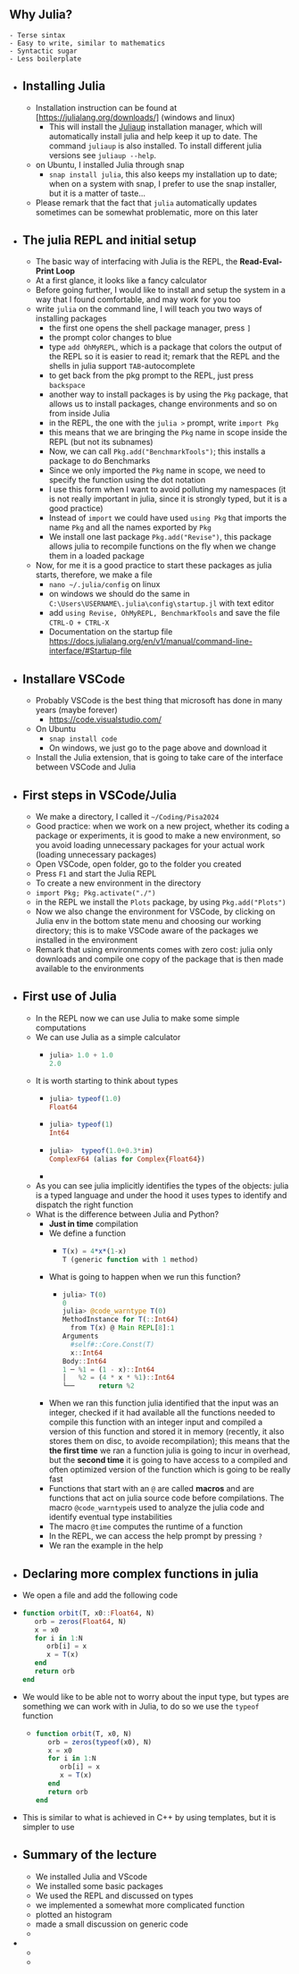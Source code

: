 ## Why Julia?
	- Terse sintax
	- Easy to write, similar to mathematics
	- Syntactic sugar
	- Less boilerplate
- ## Installing Julia
	- Installation instruction can be found at [https://julialang.org/downloads/] (windows and linux)
		- This will install the [Juliaup](https://github.com/JuliaLang/juliaup) installation manager, which will automatically install julia and help keep it up to date. The command `juliaup` is also installed. To install different julia versions see `juliaup --help`.
	- on Ubuntu, I installed Julia through snap
		- `snap install julia`, this also keeps my installation up to date; when on a system with snap, I prefer to use the snap installer, but it is a matter of taste...
	- Please remark that the fact that `julia` automatically updates sometimes can be somewhat problematic, more on this later
- ## The julia REPL and initial setup
	- The basic way of interfacing with Julia is the REPL, the **Read-Eval-Print Loop**
	- At a first glance, it looks like a fancy calculator
	- Before going further, I would like to install and setup the system in a way that I found comfortable, and may work for you too
	- write `julia` on the command line, I will teach you two ways of installing packages
		- the first one opens the shell package manager, press `]`
		- the prompt color changes to blue
		- type `add OhMyREPL`, which is a package that colors the output of the REPL so it is easier to read it; remark that the REPL and the shells in julia support `TAB`-autocomplete
		- to get back from the pkg prompt to the REPL, just press `backspace`
		- another way to install packages is by using the `Pkg` package, that allows us to install packages, change environments and so on from inside Julia
		- in the REPL, the one with the `julia >` prompt, write `import Pkg`
		- this means that we are bringing the `Pkg` name in scope inside the REPL (but not its subnames)
		- Now, we can call `Pkg.add("BenchmarkTools")`; this installs a package to do Benchmarks
		- Since we only imported the `Pkg` name in scope, we need to specify the function using the dot notation
		- I use this form when I want to avoid polluting my namespaces (it is not really important in julia, since it is strongly typed, but it is a good practice)
		- Instead of `import` we could have used `using Pkg` that imports the name `Pkg` and all the names exported by `Pkg`
		- We install one last package `Pkg.add("Revise")`, this package allows julia to recompile functions on the fly when we change them in a loaded package
	- Now, for me it is a good practice to start these packages as julia starts, therefore, we make a file
		- `nano ~/.julia/config` on linux
		- on windows we should do the same in `C:\Users\USERNAME\.julia\config\startup.jl` with text editor
		- add `using Revise, OhMyREPL, BenchmarkTools` and save the file `CTRL-O + CTRL-X`
		- Documentation on the startup file https://docs.julialang.org/en/v1/manual/command-line-interface/#Startup-file
- ## Installare VSCode
	- Probably VSCode is the best thing that microsoft has done in many years (maybe forever)
		- https://code.visualstudio.com/
	- On Ubuntu
		- `snap install code`
		- On windows, we just go to the page above and download it
	- Install the Julia extension, that is going to take care of the interface between VSCode and Julia
- ## First steps in VSCode/Julia
	- We make a directory, I called it `~/Coding/Pisa2024`
	- Good practice: when we work on a new project, whether its coding a package or experiments, it is good to make a new environment, so you avoid loading unnecessary packages for your actual work (loading unnecessary packages)
	- Open VSCode, open folder, go to the folder you created
	- Press `F1` and start the Julia REPL
	- To create a new environment in the directory
	- `import Pkg; Pkg.activate("./")`
	- in the REPL we install the `Plots` package, by using `Pkg.add("Plots")`
	- Now we also change the environment for VSCode, by clicking on Julia env in the bottom state menu and choosing our working directory; this is to make VSCode aware of the packages we installed in the environment
	- Remark that using environments comes with zero cost: julia only downloads and compile one copy of the package that is then made available to the environments
- ## First use of Julia
	- In the REPL now we can use Julia to make some simple computations
	- We can use Julia as a simple calculator
		- ```julia
		  julia> 1.0 + 1.0
		  2.0
		  ```
	- It is worth starting to think about types
		- ```julia
		  julia> typeof(1.0)
		  Float64
		  ```
		- ```julia
		  julia> typeof(1)
		  Int64
		  ```
		- ```julia
		  julia>  typeof(1.0+0.3*im)
		  ComplexF64 (alias for Complex{Float64})
		  ```
		-
	- As you can see julia implicitly identifies the types of the objects: julia is a typed language and under the hood it uses types to identify and dispatch the right function
	- What is the difference between Julia and Python?
		- **Just in time** compilation
		- We define a function
			- ```julia
			  T(x) = 4*x*(1-x)
			  T (generic function with 1 method)
			  ```
		- What is going to happen when we run this function?
			- ```julia
			  julia> T(0)
			  0
			  julia> @code_warntype T(0)
			  MethodInstance for T(::Int64)
			    from T(x) @ Main REPL[8]:1
			  Arguments
			    #self#::Core.Const(T)
			    x::Int64
			  Body::Int64
			  1 ─ %1 = (1 - x)::Int64
			  │   %2 = (4 * x * %1)::Int64
			  └──      return %2
			  ```
		- When we ran this function julia identified that the input was an integer, checked if it had available all the functions needed to compile this function with an integer input and compiled a version of this function and stored it in memory (recently, it also stores them on disc, to avoide recompilation); this means that the **the first time** we ran a function julia is going to incur in overhead, but the **second time** it is going to have access to a compiled and often optimized version of the function which is going to be really fast
		- Functions that start with an `@` are called **macros** and are functions that act on julia source code before compilations. The macro `@code_warntype`is used to analyze the julia code and identify eventual type instabilities
		- The macro `@time` computes the runtime of a function
		- In the REPL, we can access the help prompt by pressing `?`
		- We ran the example in the help
- ## Declaring more complex functions in julia
- We open a file and add the following code
- ```julia
  function orbit(T, x0::Float64, N)
     orb = zeros(Float64, N)
     x = x0
     for i in 1:N
        orb[i] = x
        x = T(x)
     end
     return orb
  end
  ```
- We would like to be able not to worry about the input type, but types are something we can work with in Julia, to do so we use the `typeof` function
	- ```julia
	  function orbit(T, x0, N)
	     orb = zeros(typeof(x0), N)
	     x = x0
	     for i in 1:N
	        orb[i] = x
	        x = T(x)
	     end
	     return orb
	  end
	  ```
- This is similar to what is achieved in C++ by using templates, but it is simpler to use
- ## Summary of the lecture
	- We installed Julia and VScode
	- We installed some basic packages
	- We used the REPL and discussed on types
	- we implemented a somewhat more complicated function
	- plotted an histogram
	- made a small discussion on generic code
	-
-
	-
	-